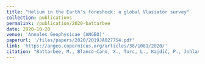 ```yaml
---
title: "Helium in the Earth's foreshock: a global Vlasiator survey"
collection: publications
permalink: /publication/2020-battarbee
date: 2020-10-20
venue: 'Annales Geophysicae (ANGEO)'
paperurl: '/files/papers/2020/2019JA027754.pdf'
link: 'https://angeo.copernicus.org/articles/38/1081/2020/'
citation: "Battarbee, M., Blanco-Cano, X., Turc, L., Kajdič, P., Johlander, A., Tarvus, V., Fuselier, S., Trattner, K., Alho, M., Brito, T., Ganse, U., Pfau-Kempf, Y., Akhavan-Tafti, M., Karlsson, T., <b>Raptis, S.</b>, Dubart, M., Grandin, M., Suni, J., and Palmroth, M. (2020). Helium in the Earth's foreshock: a global Vlasiator survey, <i>Ann. Geophys.</i>, 38, 1081–1099,  doi:10.5194/angeo-38-1081-2020"
---
```

